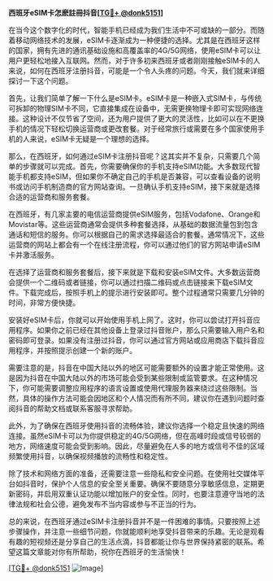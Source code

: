 **西班牙eSIM卡怎麽註冊抖音[[TG💪+ @donk5151](https://t.me/s/donk5151)]**

在当今这个数字化的时代，智能手机已经成为我们生活中不可或缺的一部分。而随着移动网络技术的发展，eSIM卡逐渐成为一种便捷的选择。尤其是在西班牙这样的国家，拥有先进的通讯基础设施和高覆盖率的4G/5G网络，使用eSIM卡可以让用户更轻松地接入互联网。然而，对于许多初来西班牙或者刚刚接触eSIM卡的人来说，如何在西班牙注册抖音，可能是一个令人头疼的问题。今天，我们就来详细探讨一下这个问题。

首先，让我们简单了解一下什么是eSIM卡。eSIM卡是一种嵌入式SIM卡，与传统可拆卸的物理SIM卡不同，它直接集成在设备中，无需更换物理卡即可实现网络连接。这种设计不仅节省了空间，还为用户提供了更大的灵活性，比如可以在不更换手机的情况下轻松切换运营商或更改套餐。对于经常旅行或需要在多个国家使用手机的人来说，eSIM卡无疑是一个理想的选择。

那么，在西班牙，如何通过eSIM卡注册抖音呢？这其实并不复杂，只需要几个简单的步骤就可以完成。首先，你需要确保你的手机支持eSIM功能。大多数现代智能手机都支持eSIM，但如果你不确定自己的手机是否兼容，可以查看设备的说明书或访问手机制造商的官方网站查询。一旦确认手机支持eSIM，接下来就是选择合适的运营商和服务套餐。

在西班牙，有几家主要的电信运营商提供eSIM服务，包括Vodafone、Orange和Movistar等。这些运营商通常会提供多种套餐选择，从基础的数据流量包到包含通话和短信的服务。你可以根据自己的需求选择最适合的套餐。通常情况下，这些运营商的网站上都会有一个在线注册流程，你可以通过他们的官方网站申请eSIM卡并激活服务。

在选择了运营商和服务套餐后，接下来就是下载和安装eSIM文件。大多数运营商会提供一个二维码或者链接，你可以通过扫描二维码或点击链接来下载eSIM文件。下载完成后，按照手机上的提示进行安装即可。整个过程通常只需要几分钟的时间，非常方便快捷。

安装好eSIM卡后，你就可以开始使用手机上网了。这时，你可以尝试打开抖音应用程序。如果你之前已经在其他设备上登录过抖音账户，那么只需要输入用户名和密码即可登录。如果没有注册过抖音，你可以通过官方网站或应用商店下载抖音应用程序，并按照提示创建一个新的账户。

需要注意的是，抖音在中国大陆以外的地区可能需要额外的设置才能正常使用。这是因为抖音在中国大陆以外的市场可能会受到某些限制或监管要求。在这种情况下，你可能需要调整应用程序的语言设置或使用代理服务器来绕过这些限制。当然，具体的操作方法可能会因地区和个人情况而有所不同，建议你在遇到问题时查阅抖音的帮助文档或联系客服寻求帮助。

此外，为了确保在西班牙使用抖音的流畅体验，建议你选择一个稳定且快速的网络连接。虽然eSIM卡可以为你提供稳定的4G/5G网络，但在高峰时段或信号较弱的地方，网络速度可能会受到影响。因此，尽量避免在人多的地方或信号不佳的区域频繁使用抖音，以确保视频播放的流畅性和稳定性。

除了技术和网络方面的准备，还需要注意一些隐私和安全问题。在使用社交媒体平台如抖音时，保护个人信息的安全至关重要。确保不要随意分享敏感信息，定期更新密码，并启用双重认证功能以增加账户的安全性。同时，也要注意遵守当地的法律法规和社会公德，避免发布不当内容或参与不正当的行为。

总的来说，在西班牙通过eSIM卡注册抖音并不是一件困难的事情。只要按照上述步骤操作，并注意一些细节问题，你就能顺利地享受抖音带来的乐趣。无论是观看有趣的短视频还是分享自己的生活点滴，抖音都能让你与世界保持紧密的联系。希望这篇文章能对你有所帮助，祝你在西班牙的生活愉快！

[[TG💪+ @donk5151](https://t.me/s/donk5151) ![Image](https://i.postimg.cc/rwNCRYN7/Snipaste-2025-04-30-17-27-05.png)]